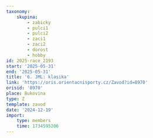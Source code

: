 ```yaml
---
taxonomy:
    skupina:
        - zabicky
        - pulci1
        - pulci2
        - zaci1
        - zaci2
        - dorost
        - hobby
id: 2025-race_2193
start: '2025-05-31'
end: '2025-05-31'
title: '6. JML: klasika'
link: 'https://oris.orientacnisporty.cz/Zavod?id=8970'
orisid: '8970'
place: Bukovina
type: Z
template: zavod
date: '2024-12-19'
import:
    type: members
    time: 1734595206
---
```


